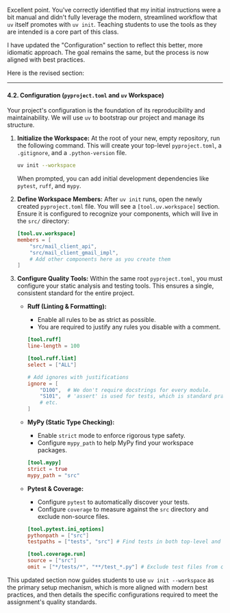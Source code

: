Excellent point. You've correctly identified that my initial instructions were a bit manual and didn't fully leverage the modern, streamlined workflow that `uv` itself promotes with `uv init`. Teaching students to use the tools as they are intended is a core part of this class.

I have updated the "Configuration" section to reflect this better, more idiomatic approach. The goal remains the same, but the process is now aligned with best practices.

Here is the revised section:

***

#### **4.2. Configuration (`pyproject.toml` and `uv` Workspace)**

Your project's configuration is the foundation of its reproducibility and maintainability. We will use `uv` to bootstrap our project and manage its structure.

1.  **Initialize the Workspace:**
    At the root of your new, empty repository, run the following command. This will create your top-level `pyproject.toml`, a `.gitignore`, and a `.python-version` file.

    ```bash
    uv init --workspace
    ```

    When prompted, you can add initial development dependencies like `pytest`, `ruff`, and `mypy`.

2.  **Define Workspace Members:**
    After `uv init` runs, open the newly created `pyproject.toml` file. You will see a `[tool.uv.workspace]` section. Ensure it is configured to recognize your components, which will live in the `src/` directory:
    ```toml
    [tool.uv.workspace]
    members = [
        "src/mail_client_api",
        "src/mail_client_gmail_impl",
        # Add other components here as you create them
    ]
    ```

3.  **Configure Quality Tools:**
    Within the same root `pyproject.toml`, you must configure your static analysis and testing tools. This ensures a single, consistent standard for the entire project.

    *   **Ruff (Linting & Formatting):**
        *   Enable all rules to be as strict as possible.
        *   You are required to justify any rules you disable with a comment.
        ```toml
        [tool.ruff]
        line-length = 100

        [tool.ruff.lint]
        select = ["ALL"]

        # Add ignores with justifications
        ignore = [
            "D100",  # We don't require docstrings for every module.
            "S101",  # 'assert' is used for tests, which is standard practice.
            # etc.
        ]
        ```

    *   **MyPy (Static Type Checking):**
        *   Enable `strict` mode to enforce rigorous type safety.
        *   Configure `mypy_path` to help MyPy find your workspace packages.
        ```toml
        [tool.mypy]
        strict = true
        mypy_path = "src"
        ```

    *   **Pytest & Coverage:**
        *   Configure `pytest` to automatically discover your tests.
        *   Configure `coverage` to measure against the `src` directory and exclude non-source files.
        ```toml
        [tool.pytest.ini_options]
        pythonpath = ["src"]
        testpaths = ["tests", "src"] # Find tests in both top-level and component-level `tests` dirs

        [tool.coverage.run]
        source = ["src"]
        omit = ["*/tests/*", "**/test_*.py"] # Exclude test files from coverage report
        ```

This updated section now guides students to use `uv init --workspace` as the primary setup mechanism, which is more aligned with modern best practices, and then details the specific configurations required to meet the assignment's quality standards.